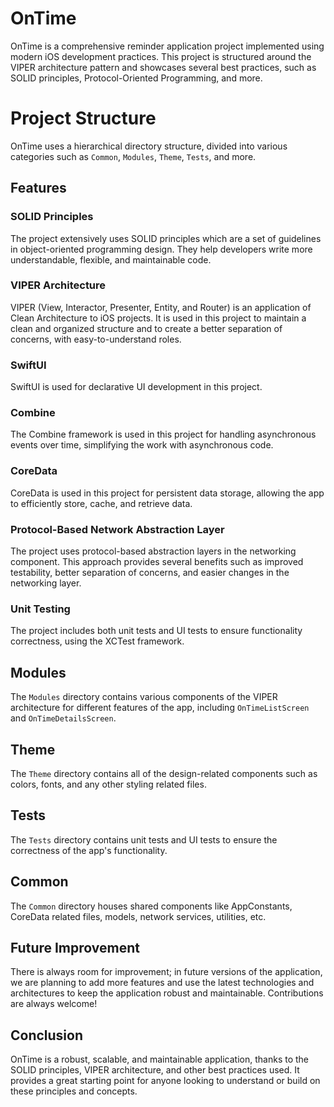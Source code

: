 	
# OnTime

OnTime is a comprehensive reminder application project implemented using modern iOS development practices. This project is structured around the VIPER architecture pattern and showcases several best practices, such as SOLID principles, Protocol-Oriented Programming, and more.



# Project Structure

OnTime uses a hierarchical directory structure, divided into various categories such as `Common`, `Modules`, `Theme`, `Tests`, and more.

## Features

### SOLID Principles

The project extensively uses SOLID principles which are a set of guidelines in object-oriented programming design. They help developers write more understandable, flexible, and maintainable code.

### VIPER Architecture

VIPER (View, Interactor, Presenter, Entity, and Router) is an application of Clean Architecture to iOS projects. It is used in this project to maintain a clean and organized structure and to create a better separation of concerns, with easy-to-understand roles.

### SwiftUI

SwiftUI is used for declarative UI development in this project.

### Combine

The Combine framework is used in this project for handling asynchronous events over time, simplifying the work with asynchronous code.

### CoreData

CoreData is used in this project for persistent data storage, allowing the app to efficiently store, cache, and retrieve data.

### Protocol-Based Network Abstraction Layer

The project uses protocol-based abstraction layers in the networking component. This approach provides several benefits such as improved testability, better separation of concerns, and easier changes in the networking layer.

### Unit Testing

The project includes both unit tests and UI tests to ensure functionality correctness, using the XCTest framework.

## Modules

The `Modules` directory contains various components of the VIPER architecture for different features of the app, including `OnTimeListScreen` and `OnTimeDetailsScreen`. 

## Theme

The `Theme` directory contains all of the design-related components such as colors, fonts, and any other styling related files.

## Tests

The `Tests` directory contains unit tests and UI tests to ensure the correctness of the app's functionality.

## Common

The `Common` directory houses shared components like AppConstants, CoreData related files, models, network services, utilities, etc.

## Future Improvement

There is always room for improvement; in future versions of the application, we are planning to add more features and use the latest technologies and architectures to keep the application robust and maintainable. Contributions are always welcome!

## Conclusion

OnTime is a robust, scalable, and maintainable application, thanks to the SOLID principles, VIPER architecture, and other best practices used. It provides a great starting point for anyone looking to understand or build on these principles and concepts.
